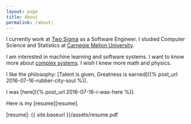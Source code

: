 ```yaml
---
layout: page
title: About
permalink: /about/
---
```

I currently work at [Two Sigma][twosigma] as a Software Engineer.
I studied Computer Science and Statistics at
[Carnegie Mellon University][cmu].

I am interested in machine learning and software systems. I want to know more
about [complex systems][complex]. I wish I knew more math and physics.

I like the philosophy: [Talent is given, Greatness is earned]({% post_url 2016-07-16-rubber-city-soul %}).

I was [here]({% post_url 2016-07-16-i-was-here %}).

Here is my [resume][resume].

[twosigma]: http://www.twosigma.com/
[cmu]: http://www.cmu.edu/
[complex]: https://en.wikipedia.org/wiki/Complex_system
[resume]: {{ site.baseurl }}/assets/resume.pdf
